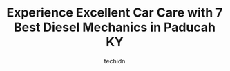 ---
layout: ampstory
image: https://images.unsplash.com/photo-1576933875027-3314e0a79702?ixlib=rb-4.0.3&ixid=MnwxMjA3fDB8MHxwaG90by1wYWdlfHx8fGVufDB8fHx8&auto=format&fit=crop&w=640&h=853&q=80
author: techidn
featured: false
description: If youre in need of trustworthy and skilled Diesel Mechanic in Paducah KY, USA, youll be pleased to discover the 7 best Diesel Mechanic in town. Their expertise and commitment to customer 
title: Experience Excellent Car Care with 7 Best Diesel Mechanics in Paducah KY
cover:
   title: Experience Excellent Car Care with 7 Best Diesel Mechanics in Paducah KY
   subtitle: Rickpate
   background: https://images.unsplash.com/photo-1576933875027-3314e0a79702?ixlib=rb-4.0.3&ixid=MnwxMjA3fDB8MHxwaG90by1wYWdlfHx8fGVufDB8fHx8&auto=format&fit=crop&w=640&h=853&q=80

pages: 
 - layout: thirds
   top: <h1>#1 Paducah Transmission & Auto Repair</h1>
   bottom: "<p>We were on vacation in Nashville and heading home to Iowa.  While on the interstate our car started making a whining noise.  We took to a place and had them hook up to a </p>"
   background: https://www.knot35.com/toplist/wp-content/uploads/2023/06/best-diesel-mechanic-1-in-paducah-ky-1685835876.jpeg
   backgroundblur: true
 - layout: thirds
   top: <h1>#2 Randy Corams Automotive Services</h1>
   bottom: "<p>2050 Lone Oak Rd, Paducah, KY 42003, United States</p>"
   background: https://www.knot35.com/toplist/wp-content/uploads/2023/06/best-diesel-mechanic-2-in-paducah-ky-1685835876.jpeg
   cta:
      link: https://www.knot35.com/toplist/experience-excellent-car-care-with-7-best-diesel-mechanics-in-paducah-ky/
      text: Experience Excellent Car Care with 7 Best Diesel Mechanics in Paducah KY
 - layout: thirds
   top: <h1>#3 Mikes Automotive Repair</h1>
   bottom: "<p>703 S 3rd St, Paducah, KY 42003, United States</p>"
   background: https://www.knot35.com/toplist/wp-content/uploads/2023/06/best-diesel-mechanic-3-in-paducah-ky-1685835877.jpeg
   cta:
      link: https://www.knot35.com/toplist/experience-excellent-car-care-with-7-best-diesel-mechanics-in-paducah-ky/
      text: Experience Excellent Car Care with 7 Best Diesel Mechanics in Paducah KY
 - layout: thirds
   top: <h1>#4 Harpers Truck And Auto</h1>
   bottom: "<p>1440 Old Mayfield Rd, Paducah, KY 42003, United States</p>"
   background: https://images.unsplash.com/photo-1484589065579-248aad0d8b13?ixlib=rb-4.0.3&ixid=MnwxMjA3fDB8MHxwaG90by1wYWdlfHx8fGVufDB8fHx8&auto=format&fit=crop&w=640&h=853&q=80
   cta:
      link: https://www.knot35.com/toplist/experience-excellent-car-care-with-7-best-diesel-mechanics-in-paducah-ky/
      text: Experience Excellent Car Care with 7 Best Diesel Mechanics in Paducah KY
 - layout: thirds
   top: <h1>#5 B As Automotive Services Inc</h1>
   bottom: "<p>818 S 3rd St, Paducah, KY 42003, United States</p>"
   background: https://images.unsplash.com/photo-1489648022186-8f49310909a0?ixlib=rb-4.0.3&ixid=MnwxMjA3fDB8MHxwaG90by1wYWdlfHx8fGVufDB8fHx8&auto=format&fit=crop&w=640&h=853&q=80
   cta:
      link: https://www.knot35.com/toplist/experience-excellent-car-care-with-7-best-diesel-mechanics-in-paducah-ky/
      text: Experience Excellent Car Care with 7 Best Diesel Mechanics in Paducah KY
 - layout: thirds
   top: <h1>#6 Stinnett Truck Repair & Towing LLC</h1>
   bottom: "<p>1211 S 4th St, Paducah, KY 42003, United States</p>"
   background: https://images.unsplash.com/photo-1564951434112-64d74cc2a2d7?ixlib=rb-4.0.3&ixid=MnwxMjA3fDB8MHxwaG90by1wYWdlfHx8fGVufDB8fHx8&auto=format&fit=crop&w=640&h=853&q=80
   cta:
      link: https://www.knot35.com/toplist/experience-excellent-car-care-with-7-best-diesel-mechanics-in-paducah-ky/
      text: Experience Excellent Car Care with 7 Best Diesel Mechanics in Paducah KY
 - layout: thirds
   top: <h1>#7 Hoveys Automotive</h1>
   bottom: "<p>4001 Benton Rd, Paducah, KY 42003, United States</p>"
   background: https://images.unsplash.com/photo-1597773150796-e5c14ebecbf5?ixlib=rb-4.0.3&ixid=MnwxMjA3fDB8MHxwaG90by1wYWdlfHx8fGVufDB8fHx8&auto=format&fit=crop&w=640&h=853&q=80
   cta:
      link: https://www.knot35.com/toplist/experience-excellent-car-care-with-7-best-diesel-mechanics-in-paducah-ky/
      text: Experience Excellent Car Care with 7 Best Diesel Mechanics in Paducah KY
 - layout: thirds
   middle: Continue reading...
   background: https://plus.unsplash.com/premium_photo-1664640458616-3c74f8cb4589?ixlib=rb-4.0.3&ixid=MnwxMjA3fDB8MHxwaG90by1wYWdlfHx8fGVufDB8fHx8&auto=format&fit=crop&w=640&h=853&q=80
   cta:
      link: https://www.knot35.com/toplist/experience-excellent-car-care-with-7-best-diesel-mechanics-in-paducah-ky/
      text: Experience Excellent Car Care with 7 Best Diesel Mechanics in Paducah KY
      
---